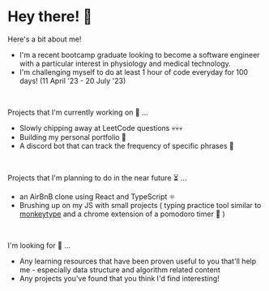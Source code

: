 # Hey there! 🫡

Here's a bit about me!
* I'm a recent bootcamp graduate looking to become a software engineer with a particular interest in physiology and medical technology.
* I'm challenging myself to do at least 1 hour of code everyday for 100 days! (11 April '23 - 20 July '23)
<br>

Projects that I'm currently working on 🧱 ...
* Slowly chipping away at LeetCode questions 💀💀💀
* Building my personal portfolio 🙋
* A discord bot that can track the frequency of specific phrases 🤖

<br>

Projects that I'm planning to do in the near future ⏳ ... 
* an AirBnB clone using React and TypeScript ⚛️
* Brushing up on my JS with small projects ( typing practice tool similar to [monkeytype](https://monkeytype.com/) and a chrome extension of a pomodoro timer 🍅 ) 
<br>

I'm looking for 👀 ...
* Any learning resources that have been proven useful to you that'll help me - especially data structure and algorithm related content
* Any projects you've found that you think I'd find interesting!
